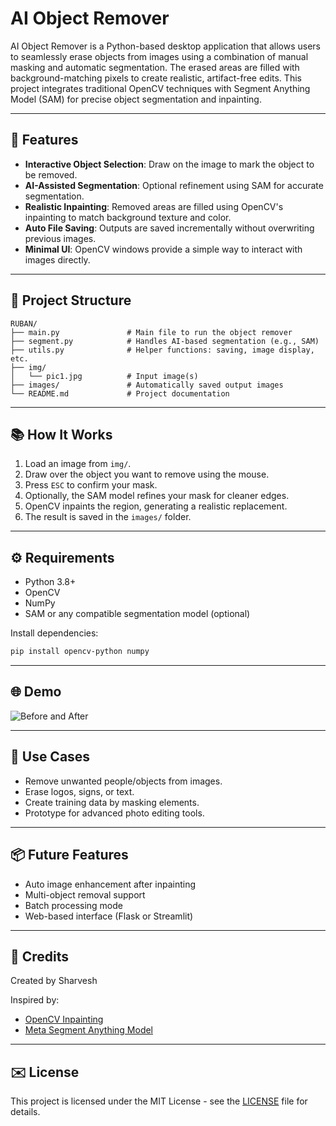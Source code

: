 # AI Object Remover

AI Object Remover is a Python-based desktop application that allows users to seamlessly erase objects from images using a combination of manual masking and automatic segmentation. The erased areas are filled with background-matching pixels to create realistic, artifact-free edits. This project integrates traditional OpenCV techniques with Segment Anything Model (SAM) for precise object segmentation and inpainting.

---

## 🚀 Features

* **Interactive Object Selection**: Draw on the image to mark the object to be removed.
* **AI-Assisted Segmentation**: Optional refinement using SAM for accurate segmentation.
* **Realistic Inpainting**: Removed areas are filled using OpenCV's inpainting to match background texture and color.
* **Auto File Saving**: Outputs are saved incrementally without overwriting previous images.
* **Minimal UI**: OpenCV windows provide a simple way to interact with images directly.

---

## 📁 Project Structure

```
RUBAN/
├── main.py               # Main file to run the object remover
├── segment.py            # Handles AI-based segmentation (e.g., SAM)
├── utils.py              # Helper functions: saving, image display, etc.
├── img/
│   └── pic1.jpg          # Input image(s)
├── images/               # Automatically saved output images
└── README.md             # Project documentation
```

---

## 📚 How It Works

1. Load an image from `img/`.
2. Draw over the object you want to remove using the mouse.
3. Press `ESC` to confirm your mask.
4. Optionally, the SAM model refines your mask for cleaner edges.
5. OpenCV inpaints the region, generating a realistic replacement.
6. The result is saved in the `images/` folder.

---

## ⚙️ Requirements

* Python 3.8+
* OpenCV
* NumPy
* SAM or any compatible segmentation model (optional)

Install dependencies:

```bash
pip install opencv-python numpy
```

---

## 🌐 Demo

![Before and After](https://user-images.githubusercontent.com/your-demo-link)

---

## 🚩 Use Cases

* Remove unwanted people/objects from images.
* Erase logos, signs, or text.
* Create training data by masking elements.
* Prototype for advanced photo editing tools.

---

## 📦 Future Features

* Auto image enhancement after inpainting
* Multi-object removal support
* Batch processing mode
* Web-based interface (Flask or Streamlit)

---

## 🌟 Credits

Created by Sharvesh

Inspired by:

* [OpenCV Inpainting](https://docs.opencv.org/)
* [Meta Segment Anything Model](https://github.com/facebookresearch/segment-anything)

---

## ✉️ License

This project is licensed under the MIT License - see the [LICENSE](LICENSE) file for details.
